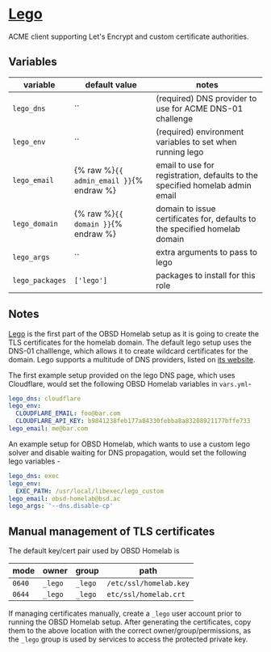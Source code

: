 # [Lego](https://go-acme.github.io/lego/)

ACME client supporting Let's Encrypt and custom certificate authorities.

## Variables

| variable        | default value                            | notes                                                                        |
|-----------------|------------------------------------------|------------------------------------------------------------------------------|
| `lego_dns`      | ``                                       | (required) DNS provider to use for ACME DNS-01 challenge                     |
| `lego_env`      | ``                                       | (required) environment variables to set when running lego                    |
| `lego_email`    | {% raw %}`{{ admin_email }}`{% endraw %} | email to use for registration, defaults to the specified homelab admin email |
| `lego_domain`   | {% raw %}`{{ domain }}`{% endraw %}      | domain to issue certificates for, defaults to the specified homelab domain   |
| `lego_args`     | ``                                       | extra arguments to pass to lego                                              |
| `lego_packages` | `['lego']`                               | packages to install for this role                                            |

## Notes

[Lego](https://go-acme.github.io/lego/) is the first part of the OBSD Homelab setup as it is going to create the TLS certificates for the homelab domain. The default lego setup uses the DNS-01 challlenge, which allows it to create wildcard certificates for the domain. Lego supports a multitude of DNS providers, listed on [its website](https://go-acme.github.io/lego/dns/).

The first example setup provided on the lego DNS page, which uses Cloudflare, would set the following OBSD Homelab variables in `vars.yml`-

```yml
lego_dns: cloudflare
lego_env:
  CLOUDFLARE_EMAIL: foo@bar.com
  CLOUDFLARE_API_KEY: b9841238feb177a84330febba8a83208921177bffe733
lego_email: me@bar.com
```

An example setup for OBSD Homelab, which wants to use a custom lego solver and disable waiting for DNS propagation, would set the following lego variables -

```yml
lego_dns: exec
lego_env:
  EXEC_PATH: /usr/local/libexec/lego_custom
lego_email: obsd-homelab@bsd.ac
lego_args: '--dns.disable-cp'
```

## Manual management of TLS certificates

The default key/cert pair used by OBSD Homelab is

| mode   | owner   | group   | path                   |
|--------|---------|---------|------------------------|
| `0640` | `_lego` | `_lego` | `/etc/ssl/homelab.key` |
| `0644` | `_lego` | `_lego` | `etc/ssl/homelab.crt`  |

If managing certificates manually, create a `_lego` user account prior to running the OBSD Homelab setup. After generating the certificates, copy them to the above location with the correct owner/group/permissions, as the `_lego` group is used by services to access the protected private key.
